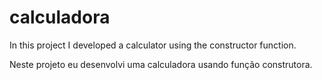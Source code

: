 # calculadora
 In this project I developed a calculator using the constructor function.

 Neste projeto eu desenvolvi uma calculadora usando função construtora.
